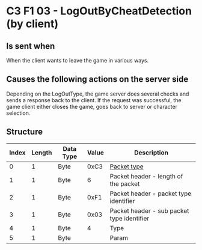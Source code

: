 # C3 F1 03 - LogOutByCheatDetection (by client)

## Is sent when

When the client wants to leave the game in various ways.

## Causes the following actions on the server side

Depending on the LogOutType, the game server does several checks and sends a response back to the client. If the request was successful, the game client either closes the game, goes back to server or character selection.

## Structure

| Index | Length | Data Type | Value | Description |
|-------|--------|-----------|-------|-------------|
| 0 | 1 |   Byte   | 0xC3  | [Packet type](PacketTypes.md) |
| 1 | 1 |    Byte   |   6   | Packet header - length of the packet |
| 2 | 1 |    Byte   | 0xF1  | Packet header - packet type identifier |
| 3 | 1 |    Byte   | 0x03  | Packet header - sub packet type identifier |
| 4 | 1 | Byte | 4 | Type |
| 5 | 1 | Byte |  | Param |